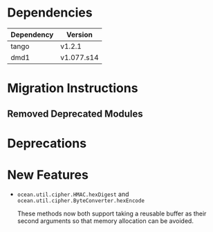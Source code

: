 Dependencies
============

Dependency | Version
-----------|---------
tango      | v1.2.1
dmd1       | v1.077.s14

Migration Instructions
======================


Removed Deprecated Modules
--------------------------


Deprecations
============


New Features
============

* `ocean.util.cipher.HMAC.hexDigest` and `ocean.util.cipher.ByteConverter.hexEncode`

  These methods now both support taking a reusable buffer as their second
  arguments so that memory allocation can be avoided.

